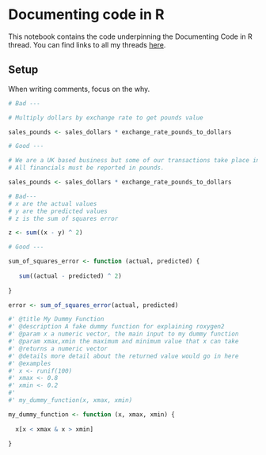 Documenting code in R
================

This notebook contains the code underpinning the Documenting Code in R
thread. You can find links to all my threads
[here](twitter.com/neilgcurrie).

## Setup

When writing comments, focus on the why.

``` r
# Bad ---

# Multiply dollars by exchange rate to get pounds value

sales_pounds <- sales_dollars * exchange_rate_pounds_to_dollars

# Good ---

# We are a UK based business but some of our transactions take place in pounds. 
# All financials must be reported in pounds.

sales_pounds <- sales_dollars * exchange_rate_pounds_to_dollars
```

``` r
# Bad---
# x are the actual values
# y are the predicted values
# z is the sum of squares error

z <- sum((x - y) ^ 2)

# Good ---

sum_of_squares_error <- function (actual, predicted) {
  
   sum((actual - predicted) ^ 2)
  
}

error <- sum_of_squares_error(actual, predicted)
```

``` r
#' @title My Dummy Function
#' @description A fake dummy function for explaining roxygen2
#' @param x a numeric vector, the main input to my dummy function
#' @param xmax,xmin the maximum and minimum value that x can take
#' @returns a numeric vector
#' @details more detail about the returned value would go in here
#' @examples 
#' x <- runif(100)
#' xmax <- 0.8
#' xmin <- 0.2
#' 
#' my_dummy_function(x, xmax, xmin)

my_dummy_function <- function (x, xmax, xmin) {
  
  x[x < xmax & x > xmin]
  
}
```
